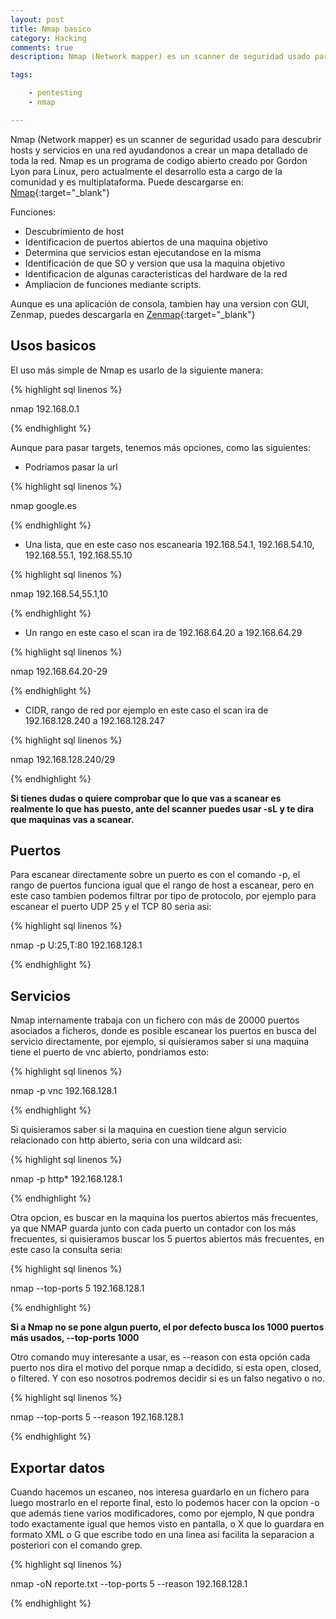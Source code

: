 ```yaml
---
layout: post
title: Nmap basico
category: Hacking
comments: true
description: Nmap (Network mapper) es un scanner de seguridad usado para descubrir hosts y servicios en una red ayudandonos a crear un mapa detallado de toda la red. Nmap es un programa de codigo abierto creado por Gordon Lyon para Linux, pero actualmente el desarrollo esta a cargo de la comunidad y es multiplataforma.

tags:   

    - pentesting
    - nmap

---
```


Nmap (Network mapper) es un scanner de seguridad usado para descubrir hosts y servicios en una red ayudandonos a crear un mapa detallado de toda la red. Nmap es un programa de codigo abierto creado por Gordon Lyon para Linux, pero actualmente el desarrollo esta a cargo de la comunidad y es multiplataforma.
Puede descargarse en: [Nmap](https://nmap.org/){:target="_blank"}


Funciones:

* Descubrimiento de host
* Identificacion de puertos abiertos de una maquina objetivo
* Determina que servicios estan ejecutandose en la misma
* Identificación de que SO y version que usa la maquina objetivo
* Identificacion de algunas caracteristicas del hardware de la red
* Ampliacion de funciones mediante scripts.

Aunque es una aplicación de consola, tambien hay una version con GUI, Zenmap, puedes descargarla en [Zenmap](https://nmap.org/zenmap/){:target="_blank"}

## Usos basicos

El uso más simple de Nmap es usarlo de la siguiente manera:

{% highlight sql linenos %}

nmap 192.168.0.1

{% endhighlight %}

Aunque para pasar targets, tenemos más opciones, como las siguientes:

* Podriamos pasar la url

{% highlight sql linenos %}

nmap google.es

{% endhighlight %}

* Una lista, que en este caso nos escanearia 192.168.54.1, 192.168.54.10, 192.168.55.1, 192.168.55.10

{% highlight sql linenos %}

nmap 192.168.54,55.1,10

{% endhighlight %}

* Un rango en este caso el scan ira de 192.168.64.20 a 192.168.64.29

{% highlight sql linenos %}

nmap 192.168.64.20-29

{% endhighlight %}

* CIDR, rango de red por ejemplo en este caso el scan ira de 192.168.128.240 a 192.168.128.247

{% highlight sql linenos %}

nmap 192.168.128.240/29

{% endhighlight %}

__Si tienes dudas o quiere comprobar que lo que vas a scanear es realmente lo que has puesto, ante del scanner puedes usar -sL y te dira que maquinas vas a scanear.__


## Puertos

Para escanear directamente sobre un puerto es con el comando -p, el rango de puertos funciona igual que el rango de host a escanear, pero en este caso tambien podemos filtrar por tipo de protocolo, por ejemplo para escanear el puerto UDP 25 y el TCP 80 seria asi:

{% highlight sql linenos %}

nmap -p U:25,T:80 192.168.128.1

{% endhighlight %}


## Servicios

Nmap internamente trabaja con un fichero con más de 20000 puertos asociados a ficheros, donde es posible escanear los puertos en busca del servicio directamente, por ejemplo, si quisieramos saber si una maquina tiene el puerto de vnc abierto, pondriamos esto:

{% highlight sql linenos %}

nmap -p vnc 192.168.128.1

{% endhighlight %}

Si quisieramos saber si la maquina en cuestion tiene algun servicio relacionado con http abierto, seria con una wildcard asi:

{% highlight sql linenos %}

nmap -p http* 192.168.128.1

{% endhighlight %}

Otra opcion, es buscar en la maquina los puertos abiertos más frecuentes, ya que NMAP guarda junto con cada puerto un contador con los más frecuentes, si quisieramos buscar los 5 puertos abiertos más frecuentes, en este caso la consulta seria:

{% highlight sql linenos %}

nmap --top-ports 5 192.168.128.1

{% endhighlight %}

__Si a Nmap no se pone algun puerto, el por defecto busca los 1000 puertos más usados, --top-ports 1000__

Otro comando muy interesante a usar, es --reason con esta opción cada puerto nos dira el motivo del porque nmap a decidido, si esta open, closed, o filtered. Y con eso nosotros podremos decidir si es un falso negativo o no.

{% highlight sql linenos %}

nmap --top-ports 5 --reason 192.168.128.1

{% endhighlight %}


## Exportar datos

Cuando hacemos un escaneo, nos interesa guardarlo en un fichero para luego mostrarlo en el reporte final, esto lo podemos hacer con la opcion -o que además tiene varios modificadores, como por ejemplo, N que pondra todo exactamente igual que hemos visto en pantalla, o X que lo guardara en formato XML o G que escribe todo en una linea asi facilita la separacion a posteriori con el comando grep.


{% highlight sql linenos %}

nmap -oN reporte.txt --top-ports 5 --reason 192.168.128.1

{% endhighlight %}








